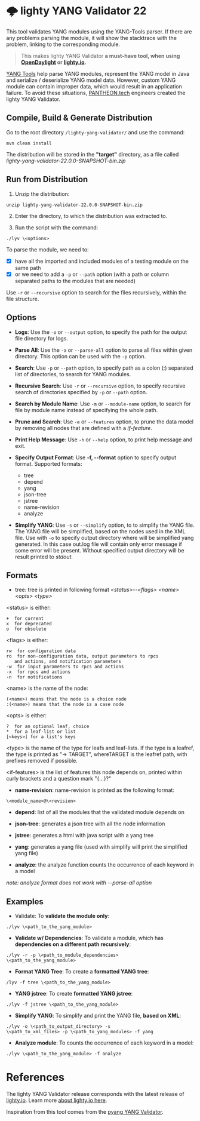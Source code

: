 # :cloud_with_lightning: lighty YANG Validator 22

This tool validates YANG modules using the YANG-Tools parser. If there are any problems parsing the module, it will show the stacktrace with the problem, linking to the corresponding module.

> This makes lighty YANG Validator **a must-have tool, when using [OpenDaylight](https://github.com/opendaylight) or [lighty.io](https://github.com/PANTHEONtech/lighty).**

[YANG Tools](https://github.com/opendaylight/yangtools) help parse YANG modules, represent the YANG model in Java and serialize / deserialize YANG model data. However, custom YANG module can contain improper data, which would result in an application failure. To avoid these situations, [PANTHEON.tech](https://pantheon.tech) engineers created the lighty YANG Validator.

## Compile, Build & Generate Distribution
Go to the root directory `/lighty-yang-validator/` and use the command:

```
mvn clean install
```

The distribution will be stored in the **"target"** directory, as a file called *lighty-yang-validator-22.0.0-SNAPSHOT-bin.zip*

## Run from Distribution

1. Unzip the distribution:

```
unzip lighty-yang-validator-22.0.0-SNAPSHOT-bin.zip
```

2. Enter the directory, to which the distribution was extracted to.

3. Run the script with the command:

```
./lyv \<options>
```

To parse the module, we need to: 
- [x] have all the imported and included modules of a testing module on the same path 
- [x] or we need to add a `-p` or `--path` option (with a path or column separated paths to the modules that are needed) 

Use `-r` or `--recursive` option to search for the files recursively, within the file structure.

## Options

* **Logs**: Use the `-o` or `--output` option, to specify the path for the output file directory for logs.

* **Parse All**: Use the `-a` or `--parse-all` option to parse all files within given directory. This option can be used with the `-p` option.

* **Search**: Use `-p` or `--path` option, to specify path as a colon (:) separated list of directories, to search for YANG modules.

* **Recursive Search**: Use `-r` or `--recursive` option, to specify recursive search of directories specified by `-p` or `--path` option.

* **Search by Module Name**: Use `-m` or `--module-name` option, to search for file by module name instead of specifying the whole path.

* **Prune and Search**: Use `-e` or `--features` option, to prune the data model by removing all nodes that are defined with a *if-feature*.

* **Print Help Message**: Use `-h` or `--help` option, to print help message and exit.

* **Specify Output Format**: Use **-f, --format** option to specify output format. Supported formats: 
  * tree
  * depend
  * yang
  * json-tree
  * jstree
  * name-revision
  * analyze

* **Simplify YANG**: Use `-s` or `--simplify` option, to to simplify the YANG file. The YANG file will be simplified,
  based on the nodes used in the XML file. Use with `-o` to specify output directory where will be simplified yang generated.
  In this case out.log file will contain only error message if some error will be present. Without specified output directory
  will be result printed to *stdout*.

## Formats

* tree: tree is printed in following format *\<status>--\<flags> \<name>\<opts> \<type> <if-features>*

 \<status> is either:

    +  for current
    x  for deprecated
    o  for obsolete

 \<flags> is either:

    rw  for configuration data
    ro  for non-configuration data, output parameters to rpcs
       and actions, and notification parameters
    -w  for input parameters to rpcs and actions
    -x  for rpcs and actions
    -n  for notifications

 \<name> is the name of the node:

    (<name>) means that the node is a choice node
    :(<name>) means that the node is a case node

 \<opts> is either:

    ?  for an optional leaf, choice
    *  for a leaf-list or list
    [<keys>] for a list's keys

 \<type> is the name of the type for leafs and leaf-lists.
  If the type is a leafref, the type is printed as "-> TARGET",
  whereTARGET is the leafref path, with prefixes removed if possible.

 \<if-features> is the list of features this node depends on, printed
     within curly brackets and a question mark "{...}?"

* **name-revision**: name-revision is printed as the following format:

```
\<module_name>@\<revision>
```

* **depend**: list of all the modules that the validated module depends on

* **json-tree**: generates a json tree with all the node information

* **jstree**: generates a html with java script with a yang tree

* **yang**: generates a yang file (used with simplify will print
the simplified yang file)

* **analyze**: the analyze function counts the occurrence of each keyword in a model

*note: analyze format does not work with --parse-all option*

## Examples

* Validate: To **validate the module only**:

```
./lyv \<path_to_the_yang_module>
```

* **Validate w/ Dependencies**: To validate a module, which has **dependencies on a different path recursively**:

```
./lyv -r -p \<path_to_module_dependencies>
\<path_to_the_yang_module>
```

* **Format YANG Tree**: To create a **formatted YANG tree**:

```
/lyv -f tree \<path_to_the_yang_module>
```

* **YANG jstree**: To create **formatted YANG jstree**:

```
./lyv -f jstree \<path_to_the_yang_module>
```

* **Simplify YANG**: To simplify and print the YANG file, **based on XML**:

```
./lyv -o \<path_to_output_directory> -s
\<path_to_xml_files> -p \<path_to_yang_modules> -f yang
```

* **Analyze module**: To counts the occurrence of each keyword in a model:

```
./lyv \<path_to_the_yang_module> -f analyze
```

# References

The lighty YANG Validator release corresponds with the latest release of [lighty.io](https://github.com/PANTHEONtech/lighty). Learn more [about lighty.io here](https://lighty.io).

Inspiration from this tool comes from the [pyang YANG Validator](https://github.com/mbj4668/pyang).
